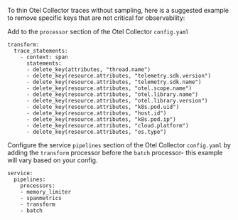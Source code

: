 To thin Otel Collector traces without sampling, here is a suggested example to remove specific keys that are not critical for observability:

Add to the `processor` section of the Otel Collector `config.yaml`  

```
transform:
  trace_statements:
    - context: span
      statements:
      - delete_key(attributes, "thread.name") 
      - delete_key(resource.attributes, "telemetry.sdk.version") 
      - delete_key(resource.attributes, "telemetry.sdk.name")
      - delete_key(resource.attributes, "otel.scope.name")
      - delete_key(resource.attributes, "otel.library.name") 
      - delete_key(resource.attributes, "otel.library.version") 
      - delete_key(resource.attributes, "k8s.pod.uid")
      - delete_key(resource.attributes, "host.id")
      - delete_key(resource.attributes, "k8s.pod.ip")
      - delete_key(resource.attributes, "cloud.platform")   
      - delete_key(resource.attributes, "os.type")
```  

Configure the service `pipelines` section of the Otel Collector `config.yaml` by adding the `transform` processor before the `batch` processor- this example will vary based on your config.

```         
service:
  pipelines:
    processors:
    - memory_limiter
    - spanmetrics
    - transform
    - batch
```